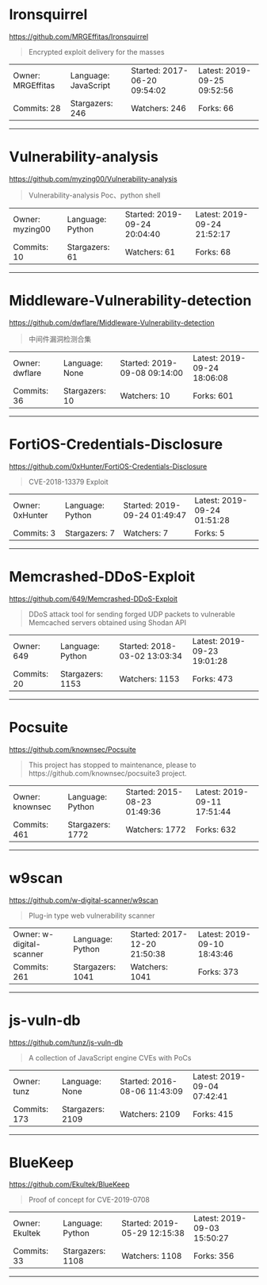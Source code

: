 # Ironsquirrel

https://github.com/MRGEffitas/Ironsquirrel
<blockquote>
Encrypted exploit delivery for the masses
</blockquote>

<table>
<tr><td>Owner: MRGEffitas</td>
    <td>Language: JavaScript</td>
    <td>Started: 2017-06-20 09:54:02</td>
    <td>Latest: 2019-09-25 09:52:56</td></tr>
<tr><td>Commits: 28</td>
    <td>Stargazers: 246</td>
    <td>Watchers: 246</td>
    <td>Forks: 66</td></tr>
</table>

---

# Vulnerability-analysis

https://github.com/myzing00/Vulnerability-analysis
<blockquote>
Vulnerability-analysis Poc、python shell
</blockquote>

<table>
<tr><td>Owner: myzing00</td>
    <td>Language: Python</td>
    <td>Started: 2019-09-24 20:04:40</td>
    <td>Latest: 2019-09-24 21:52:17</td></tr>
<tr><td>Commits: 10</td>
    <td>Stargazers: 61</td>
    <td>Watchers: 61</td>
    <td>Forks: 68</td></tr>
</table>

---

# Middleware-Vulnerability-detection

https://github.com/dwflare/Middleware-Vulnerability-detection
<blockquote>
中间件漏洞检测合集
</blockquote>

<table>
<tr><td>Owner: dwflare</td>
    <td>Language: None</td>
    <td>Started: 2019-09-08 09:14:00</td>
    <td>Latest: 2019-09-24 18:06:08</td></tr>
<tr><td>Commits: 36</td>
    <td>Stargazers: 10</td>
    <td>Watchers: 10</td>
    <td>Forks: 601</td></tr>
</table>

---

# FortiOS-Credentials-Disclosure

https://github.com/0xHunter/FortiOS-Credentials-Disclosure
<blockquote>
CVE-2018-13379 Exploit
</blockquote>

<table>
<tr><td>Owner: 0xHunter</td>
    <td>Language: Python</td>
    <td>Started: 2019-09-24 01:49:47</td>
    <td>Latest: 2019-09-24 01:51:28</td></tr>
<tr><td>Commits: 3</td>
    <td>Stargazers: 7</td>
    <td>Watchers: 7</td>
    <td>Forks: 5</td></tr>
</table>

---

# Memcrashed-DDoS-Exploit

https://github.com/649/Memcrashed-DDoS-Exploit
<blockquote>
DDoS attack tool for sending forged UDP packets to vulnerable Memcached servers obtained using Shodan API
</blockquote>

<table>
<tr><td>Owner: 649</td>
    <td>Language: Python</td>
    <td>Started: 2018-03-02 13:03:34</td>
    <td>Latest: 2019-09-23 19:01:28</td></tr>
<tr><td>Commits: 20</td>
    <td>Stargazers: 1153</td>
    <td>Watchers: 1153</td>
    <td>Forks: 473</td></tr>
</table>

---

# Pocsuite

https://github.com/knownsec/Pocsuite
<blockquote>
This project has stopped to maintenance, please to https://github.com/knownsec/pocsuite3 project.
</blockquote>

<table>
<tr><td>Owner: knownsec</td>
    <td>Language: Python</td>
    <td>Started: 2015-08-23 01:49:36</td>
    <td>Latest: 2019-09-11 17:51:44</td></tr>
<tr><td>Commits: 461</td>
    <td>Stargazers: 1772</td>
    <td>Watchers: 1772</td>
    <td>Forks: 632</td></tr>
</table>

---

# w9scan

https://github.com/w-digital-scanner/w9scan
<blockquote>
Plug-in type web vulnerability scanner
</blockquote>

<table>
<tr><td>Owner: w-digital-scanner</td>
    <td>Language: Python</td>
    <td>Started: 2017-12-20 21:50:38</td>
    <td>Latest: 2019-09-10 18:43:46</td></tr>
<tr><td>Commits: 261</td>
    <td>Stargazers: 1041</td>
    <td>Watchers: 1041</td>
    <td>Forks: 373</td></tr>
</table>

---

# js-vuln-db

https://github.com/tunz/js-vuln-db
<blockquote>
A collection of JavaScript engine CVEs with PoCs
</blockquote>

<table>
<tr><td>Owner: tunz</td>
    <td>Language: None</td>
    <td>Started: 2016-08-06 11:43:09</td>
    <td>Latest: 2019-09-04 07:42:41</td></tr>
<tr><td>Commits: 173</td>
    <td>Stargazers: 2109</td>
    <td>Watchers: 2109</td>
    <td>Forks: 415</td></tr>
</table>

---

# BlueKeep

https://github.com/Ekultek/BlueKeep
<blockquote>
Proof of concept for CVE-2019-0708
</blockquote>

<table>
<tr><td>Owner: Ekultek</td>
    <td>Language: Python</td>
    <td>Started: 2019-05-29 12:15:38</td>
    <td>Latest: 2019-09-03 15:50:27</td></tr>
<tr><td>Commits: 33</td>
    <td>Stargazers: 1108</td>
    <td>Watchers: 1108</td>
    <td>Forks: 356</td></tr>
</table>

---

